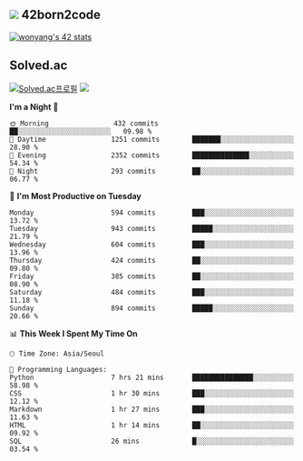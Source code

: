
## <img src="https://img.shields.io/badge/-000000?style=flat&logo=42&logoColor=white"> 42born2code
<!--[![wonyang's 42 stats](https://badge42.vercel.app/api/v2/cl5nhe5b6007809kydha7ht42/stats?cursusId=21&coalitionId=88)](https://profile.intra.42.fr/users/wonyang)-->

[![wonyang's 42 stats](https://badge.mediaplus.ma/starryblue/wonyang?1337Badge=off&UM6P=off)](https://github.com/oakoudad/badge42)

## Solved.ac
[![Solved.ac프로필](http://mazassumnida.wtf/api/v2/generate_badge?boj=bennyws)](https://solved.ac/bennyws)
<a href="https://solved.ac/bennyws"><img src="http://mazandi.herokuapp.com/api?handle=bennyws&theme=cold"/></a>

<!--START_SECTION:waka-->
**I'm a Night 🦉** 

```text
🌞 Morning                432 commits         ██░░░░░░░░░░░░░░░░░░░░░░░   09.98 % 
🌆 Daytime                1251 commits        ███████░░░░░░░░░░░░░░░░░░   28.90 % 
🌃 Evening                2352 commits        ██████████████░░░░░░░░░░░   54.34 % 
🌙 Night                  293 commits         ██░░░░░░░░░░░░░░░░░░░░░░░   06.77 % 
```
📅 **I'm Most Productive on Tuesday** 

```text
Monday                   594 commits         ███░░░░░░░░░░░░░░░░░░░░░░   13.72 % 
Tuesday                  943 commits         █████░░░░░░░░░░░░░░░░░░░░   21.79 % 
Wednesday                604 commits         ███░░░░░░░░░░░░░░░░░░░░░░   13.96 % 
Thursday                 424 commits         ██░░░░░░░░░░░░░░░░░░░░░░░   09.80 % 
Friday                   385 commits         ██░░░░░░░░░░░░░░░░░░░░░░░   08.90 % 
Saturday                 484 commits         ███░░░░░░░░░░░░░░░░░░░░░░   11.18 % 
Sunday                   894 commits         █████░░░░░░░░░░░░░░░░░░░░   20.66 % 
```


📊 **This Week I Spent My Time On** 

```text
🕑︎ Time Zone: Asia/Seoul

💬 Programming Languages: 
Python                   7 hrs 21 mins       ███████████████░░░░░░░░░░   58.98 % 
CSS                      1 hr 30 mins        ███░░░░░░░░░░░░░░░░░░░░░░   12.12 % 
Markdown                 1 hr 27 mins        ███░░░░░░░░░░░░░░░░░░░░░░   11.63 % 
HTML                     1 hr 14 mins        ██░░░░░░░░░░░░░░░░░░░░░░░   09.92 % 
SQL                      26 mins             █░░░░░░░░░░░░░░░░░░░░░░░░   03.54 % 
```


<!--END_SECTION:waka-->
